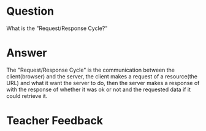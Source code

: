 # Question

What is the "Request/Response Cycle?"

# Answer
The "Request/Response Cycle" is the communication between the client(browser) and the server, the client makes a request of a resource(the URL) and what it want the server to do, then the server makes a response of with the response of whether it was ok or not and the requested data if it could retrieve it.

# Teacher Feedback